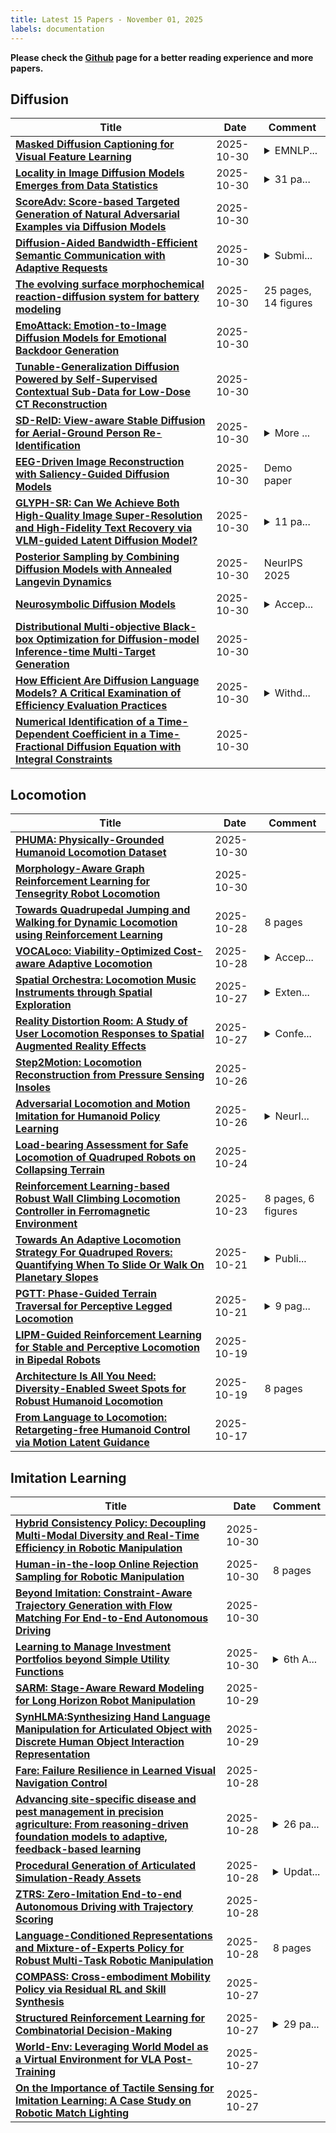```yaml
---
title: Latest 15 Papers - November 01, 2025
labels: documentation
---
```

**Please check the [Github](https://github.com/zezhishao/MTS_Daily_ArXiv) page for a better reading experience and more papers.**

## Diffusion
| **Title** | **Date** | **Comment** |
| --- | --- | --- |
| **[Masked Diffusion Captioning for Visual Feature Learning](http://arxiv.org/abs/2510.26799v1)** | 2025-10-30 | <details><summary>EMNLP...</summary><p>EMNLP 2025 (Findings). Project page: https://cfeng16.github.io/mdlm4vfl/</p></details> |
| **[Locality in Image Diffusion Models Emerges from Data Statistics](http://arxiv.org/abs/2509.09672v2)** | 2025-10-30 | <details><summary>31 pa...</summary><p>31 pages, 20 figures, 7 tables</p></details> |
| **[ScoreAdv: Score-based Targeted Generation of Natural Adversarial Examples via Diffusion Models](http://arxiv.org/abs/2507.06078v2)** | 2025-10-30 |  |
| **[Diffusion-Aided Bandwidth-Efficient Semantic Communication with Adaptive Requests](http://arxiv.org/abs/2510.26442v1)** | 2025-10-30 | <details><summary>Submi...</summary><p>Submitted to IEEE ICC 2026</p></details> |
| **[The evolving surface morphochemical reaction-diffusion system for battery modeling](http://arxiv.org/abs/2510.26437v1)** | 2025-10-30 | 25 pages, 14 figures |
| **[EmoAttack: Emotion-to-Image Diffusion Models for Emotional Backdoor Generation](http://arxiv.org/abs/2406.15863v3)** | 2025-10-30 |  |
| **[Tunable-Generalization Diffusion Powered by Self-Supervised Contextual Sub-Data for Low-Dose CT Reconstruction](http://arxiv.org/abs/2509.23885v2)** | 2025-10-30 |  |
| **[SD-ReID: View-aware Stable Diffusion for Aerial-Ground Person Re-Identification](http://arxiv.org/abs/2504.09549v2)** | 2025-10-30 | <details><summary>More ...</summary><p>More modifications may performed</p></details> |
| **[EEG-Driven Image Reconstruction with Saliency-Guided Diffusion Models](http://arxiv.org/abs/2510.26391v1)** | 2025-10-30 | Demo paper |
| **[GLYPH-SR: Can We Achieve Both High-Quality Image Super-Resolution and High-Fidelity Text Recovery via VLM-guided Latent Diffusion Model?](http://arxiv.org/abs/2510.26339v1)** | 2025-10-30 | <details><summary>11 pa...</summary><p>11 pages, 6 figures. Includes supplementary material. Under review as a conference paper at ICLR 2026</p></details> |
| **[Posterior Sampling by Combining Diffusion Models with Annealed Langevin Dynamics](http://arxiv.org/abs/2510.26324v1)** | 2025-10-30 | NeurIPS 2025 |
| **[Neurosymbolic Diffusion Models](http://arxiv.org/abs/2505.13138v2)** | 2025-10-30 | <details><summary>Accep...</summary><p>Accepted to NeurIPS 2025</p></details> |
| **[Distributional Multi-objective Black-box Optimization for Diffusion-model Inference-time Multi-Target Generation](http://arxiv.org/abs/2510.26278v1)** | 2025-10-30 |  |
| **[How Efficient Are Diffusion Language Models? A Critical Examination of Efficiency Evaluation Practices](http://arxiv.org/abs/2510.18480v2)** | 2025-10-30 | <details><summary>Withd...</summary><p>Withdrawn by the authors to better delineate the related work from the paper's original contributions</p></details> |
| **[Numerical Identification of a Time-Dependent Coefficient in a Time-Fractional Diffusion Equation with Integral Constraints](http://arxiv.org/abs/2505.19738v2)** | 2025-10-30 |  |

## Locomotion
| **Title** | **Date** | **Comment** |
| --- | --- | --- |
| **[PHUMA: Physically-Grounded Humanoid Locomotion Dataset](http://arxiv.org/abs/2510.26236v1)** | 2025-10-30 |  |
| **[Morphology-Aware Graph Reinforcement Learning for Tensegrity Robot Locomotion](http://arxiv.org/abs/2510.26067v1)** | 2025-10-30 |  |
| **[Towards Quadrupedal Jumping and Walking for Dynamic Locomotion using Reinforcement Learning](http://arxiv.org/abs/2510.24584v1)** | 2025-10-28 | 8 pages |
| **[VOCALoco: Viability-Optimized Cost-aware Adaptive Locomotion](http://arxiv.org/abs/2510.23997v1)** | 2025-10-28 | <details><summary>Accep...</summary><p>Accepted in IEEE Robotics and Automation Letters (RAL), 2025. 8 pages, 9 figures</p></details> |
| **[Spatial Orchestra: Locomotion Music Instruments through Spatial Exploration](http://arxiv.org/abs/2510.23848v1)** | 2025-10-27 | <details><summary>Exten...</summary><p>Extended Abstracts (Interactivity), 5 pages. Published at the 2024 CHI Conference on Human Factors in Computing Systems</p></details> |
| **[Reality Distortion Room: A Study of User Locomotion Responses to Spatial Augmented Reality Effects](http://arxiv.org/abs/2510.23840v1)** | 2025-10-27 | <details><summary>Confe...</summary><p>Conference Paper, 10 pages. Published at the 2023 IEEE International Symposium on Mixed and Augmented Reality (ISMAR)</p></details> |
| **[Step2Motion: Locomotion Reconstruction from Pressure Sensing Insoles](http://arxiv.org/abs/2510.22712v1)** | 2025-10-26 |  |
| **[Adversarial Locomotion and Motion Imitation for Humanoid Policy Learning](http://arxiv.org/abs/2504.14305v3)** | 2025-10-26 | <details><summary>NeurI...</summary><p>NeurIPS 2025. Code: https://github.com/TeleHuman/ALMI-Open, Dataset: https://huggingface.co/datasets/TeleEmbodied/ALMI-X</p></details> |
| **[Load-bearing Assessment for Safe Locomotion of Quadruped Robots on Collapsing Terrain](http://arxiv.org/abs/2510.21369v1)** | 2025-10-24 |  |
| **[Reinforcement Learning-based Robust Wall Climbing Locomotion Controller in Ferromagnetic Environment](http://arxiv.org/abs/2510.20174v1)** | 2025-10-23 | 8 pages, 6 figures |
| **[Towards An Adaptive Locomotion Strategy For Quadruped Rovers: Quantifying When To Slide Or Walk On Planetary Slopes](http://arxiv.org/abs/2510.18678v1)** | 2025-10-21 | <details><summary>Publi...</summary><p>Published at the 18th Symposium on Advanced Space Technologies in Robotics and Automation (ASTRA 2025)</p></details> |
| **[PGTT: Phase-Guided Terrain Traversal for Perceptive Legged Locomotion](http://arxiv.org/abs/2510.18348v1)** | 2025-10-21 | <details><summary>9 pag...</summary><p>9 pages, 9 figures, 2 tables</p></details> |
| **[LIPM-Guided Reinforcement Learning for Stable and Perceptive Locomotion in Bipedal Robots](http://arxiv.org/abs/2509.09106v2)** | 2025-10-19 |  |
| **[Architecture Is All You Need: Diversity-Enabled Sweet Spots for Robust Humanoid Locomotion](http://arxiv.org/abs/2510.14947v2)** | 2025-10-19 | 8 pages |
| **[From Language to Locomotion: Retargeting-free Humanoid Control via Motion Latent Guidance](http://arxiv.org/abs/2510.14952v2)** | 2025-10-17 |  |

## Imitation Learning
| **Title** | **Date** | **Comment** |
| --- | --- | --- |
| **[Hybrid Consistency Policy: Decoupling Multi-Modal Diversity and Real-Time Efficiency in Robotic Manipulation](http://arxiv.org/abs/2510.26670v1)** | 2025-10-30 |  |
| **[Human-in-the-loop Online Rejection Sampling for Robotic Manipulation](http://arxiv.org/abs/2510.26406v1)** | 2025-10-30 | 8 pages |
| **[Beyond Imitation: Constraint-Aware Trajectory Generation with Flow Matching For End-to-End Autonomous Driving](http://arxiv.org/abs/2510.26292v1)** | 2025-10-30 |  |
| **[Learning to Manage Investment Portfolios beyond Simple Utility Functions](http://arxiv.org/abs/2510.26165v1)** | 2025-10-30 | <details><summary>6th A...</summary><p>6th ACM International Conference on AI in Finance, November 15-18, 2025, Singapore</p></details> |
| **[SARM: Stage-Aware Reward Modeling for Long Horizon Robot Manipulation](http://arxiv.org/abs/2509.25358v3)** | 2025-10-29 |  |
| **[SynHLMA:Synthesizing Hand Language Manipulation for Articulated Object with Discrete Human Object Interaction Representation](http://arxiv.org/abs/2510.25268v1)** | 2025-10-29 |  |
| **[Fare: Failure Resilience in Learned Visual Navigation Control](http://arxiv.org/abs/2510.24680v1)** | 2025-10-28 |  |
| **[Advancing site-specific disease and pest management in precision agriculture: From reasoning-driven foundation models to adaptive, feedback-based learning](http://arxiv.org/abs/2510.24650v1)** | 2025-10-28 | <details><summary>26 pa...</summary><p>26 pages, 8 figures, and 2 tables</p></details> |
| **[Procedural Generation of Articulated Simulation-Ready Assets](http://arxiv.org/abs/2505.10755v3)** | 2025-10-28 | <details><summary>Updat...</summary><p>Updated to include information on newly implemented assets, new experimental results (both simulation and real world), and additional features including material and dynamics parameters</p></details> |
| **[ZTRS: Zero-Imitation End-to-end Autonomous Driving with Trajectory Scoring](http://arxiv.org/abs/2510.24108v1)** | 2025-10-28 |  |
| **[Language-Conditioned Representations and Mixture-of-Experts Policy for Robust Multi-Task Robotic Manipulation](http://arxiv.org/abs/2510.24055v1)** | 2025-10-28 | 8 pages |
| **[COMPASS: Cross-embodiment Mobility Policy via Residual RL and Skill Synthesis](http://arxiv.org/abs/2502.16372v3)** | 2025-10-27 |  |
| **[Structured Reinforcement Learning for Combinatorial Decision-Making](http://arxiv.org/abs/2505.19053v2)** | 2025-10-27 | <details><summary>29 pa...</summary><p>29 pages, 8 figures, accepted at the 39th Annual Conference on Neural Information Processing Systems (NeurIPS 2025)</p></details> |
| **[World-Env: Leveraging World Model as a Virtual Environment for VLA Post-Training](http://arxiv.org/abs/2509.24948v2)** | 2025-10-27 |  |
| **[On the Importance of Tactile Sensing for Imitation Learning: A Case Study on Robotic Match Lighting](http://arxiv.org/abs/2504.13618v3)** | 2025-10-27 |  |

